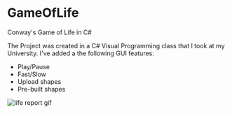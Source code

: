 # GameOfLife
Conway's Game of Life in C#

The Project was created in a C# Visual Programming class that I took at my University. I've added a the following GUI features:
- Play/Pause
- Fast/Slow
- Upload shapes
- Pre-built shapes

![life report gif](https://user-images.githubusercontent.com/12435168/28842261-316f7b2e-76ba-11e7-97a2-8e8283817c62.gif)
